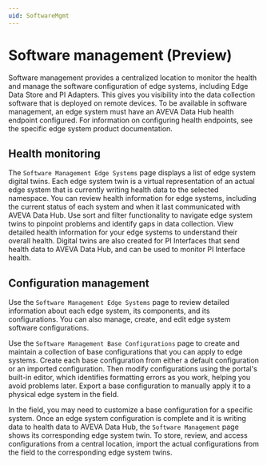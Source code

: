 ```yaml
---
uid: SoftwareMgmt
---
```


# Software management (Preview)

Software management provides a centralized location to monitor the health and manage the software configuration of edge systems, including Edge Data Store and PI Adapters. This gives you visibility into the data collection software that is deployed on remote devices. To be available in software management, an edge system must have an AVEVA Data Hub health endpoint configured. For information on configuring health endpoints, see the specific edge system product documentation.

## Health monitoring

The `Software Management Edge Systems` page displays a list of edge system digital twins. Each edge system twin is a virtual representation of an actual edge system that is currently writing health data to the selected namespace. You can review health information for edge systems, including the current status of each system and when it last communicated with AVEVA Data Hub. Use sort and filter functionality to navigate edge system twins to pinpoint problems and identify gaps in data collection. View detailed health information for your edge systems to understand their overall health. Digital twins are also created for PI Interfaces that send health data to AVEVA Data Hub, and can be used to monitor PI Interface health. 

## Configuration management

Use the `Software Management Edge Systems` page to review detailed information about each edge system, its components, and its configurations. You can also manage, create, and edit edge system software configurations.

Use the `Software Management Base Configurations` page to create and maintain a collection of base configurations that you can apply to edge systems. Create each base configuration from either a default configuration or an imported configuration. Then modify configurations using the portal's built-in editor, which identifies formatting errors as you work, helping you avoid problems later. Export a base configuration to manually apply it to a physical edge system in the field.

In the field, you may need to customize a base configuration for a specific system. Once an edge system configuration is complete and it is writing data to health data to AVEVA Data Hub, the `Software Management` page shows its corresponding edge system twin. To store, review, and access configurations from a central location, import the actual configurations from the field to the corresponding edge system twins. 
